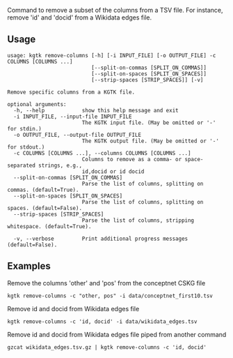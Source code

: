 Command to remove a subset of the columns from a TSV file. For instance, remove 'id' and 'docid' from a Wikidata edges file.

## Usage
```
usage: kgtk remove-columns [-h] [-i INPUT_FILE] [-o OUTPUT_FILE] -c COLUMNS [COLUMNS ...]
                           [--split-on-commas [SPLIT_ON_COMMAS]]
                           [--split-on-spaces [SPLIT_ON_SPACES]]
                           [--strip-spaces [STRIP_SPACES]] [-v]

Remove specific columns from a KGTK file.

optional arguments:
  -h, --help            show this help message and exit
  -i INPUT_FILE, --input-file INPUT_FILE
                        The KGTK input file. (May be omitted or '-' for stdin.)
  -o OUTPUT_FILE, --output-file OUTPUT_FILE
                        The KGTK output file. (May be omitted or '-' for stdout.)
  -c COLUMNS [COLUMNS ...], --columns COLUMNS [COLUMNS ...]
                        Columns to remove as a comma- or space-separated strings, e.g.,
                        id,docid or id docid
  --split-on-commas [SPLIT_ON_COMMAS]
                        Parse the list of columns, splitting on commas. (default=True).
  --split-on-spaces [SPLIT_ON_SPACES]
                        Parse the list of columns, splitting on spaces. (default=False).
  --strip-spaces [STRIP_SPACES]
                        Parse the list of columns, stripping whitespace. (default=True).

  -v, --verbose         Print additional progress messages (default=False).

```
## Examples

Remove the columns 'other' and 'pos' from the conceptnet CSKG file
```
kgtk remove-columns -c "other, pos" -i data/conceptnet_first10.tsv
```

Remove id and docid from Wikidata edges file
```
kgtk remove-columns -c 'id, docid' -i data/wikidata_edges.tsv
```

Remove id and docid from Wikidata edges file piped from another command

```
gzcat wikidata_edges.tsv.gz | kgtk remove-columns -c 'id, docid'
```

